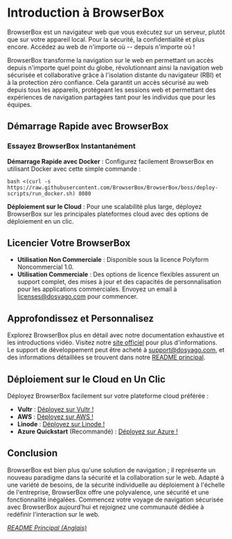 # Introduction à BrowserBox

BrowserBox est un navigateur web que vous exécutez sur un serveur, plutôt que sur votre appareil local. Pour la sécurité, la confidentialité et plus encore. Accédez au web de n'importe où -- depuis n'importe où !

BrowserBox transforme la navigation sur le web en permettant un accès depuis n'importe quel point du globe, révolutionnant ainsi la navigation web sécurisée et collaborative grâce à l'isolation distante du navigateur (RBI) et à la protection zéro confiance. Cela garantit un accès sécurisé au web depuis tous les appareils, protégeant les sessions web et permettant des expériences de navigation partagées tant pour les individus que pour les équipes.

## Démarrage Rapide avec BrowserBox

### Essayez BrowserBox Instantanément

**Démarrage Rapide avec Docker** : Configurez facilement BrowserBox en utilisant Docker avec cette simple commande :

```console
bash <(curl -s https://raw.githubusercontent.com/BrowserBox/BrowserBox/boss/deploy-scripts/run_docker.sh) 8080
```

**Déploiement sur le Cloud** : Pour une scalabilité plus large, déployez BrowserBox sur les principales plateformes cloud avec des options de déploiement en un clic.

## Licencier Votre BrowserBox

- **Utilisation Non Commerciale** : Disponible sous la licence Polyform Noncommercial 1.0.
- **Utilisation Commerciale** : Des options de licence flexibles assurent un support complet, des mises à jour et des capacités de personnalisation pour les applications commerciales. Envoyez un email à licenses@dosyago.com pour commencer.

## Approfondissez et Personnalisez

Explorez BrowserBox plus en détail avec notre documentation exhaustive et les introductions vidéo. Visitez notre [site officiel](https://dosyago.com) pour plus d'informations. Le support de développement peut être acheté à support@dosyago.com, et des informations détaillées se trouvent dans notre [README principal](https://github.com/BrowserBox/BrowserBox).

## Déploiement sur le Cloud en Un Clic

Déployez BrowserBox facilement sur votre plateforme cloud préférée :

- **Vultr** : [Déployez sur Vultr !](https://my.vultr.com/deploy)
- **AWS** : [Déployez sur AWS !](https://aws.amazon.com/cloudformation)
- **Linode** : [Déployez sur Linode !](https://cloud.linode.com/linodes/create)
- **Azure Quickstart** (Recommandé) : [Déployez sur Azure !](https://portal.azure.com/#create/Microsoft.Template)

## Conclusion

BrowserBox est bien plus qu'une solution de navigation ; il représente un nouveau paradigme dans la sécurité et la collaboration sur le web. Adapté à une variété de besoins, de la sécurité individuelle au déploiement à l'échelle de l'entreprise, BrowserBox offre une polyvalence, une sécurité et une fonctionnalité inégalées. Commencez votre voyage de navigation sécurisée avec BrowserBox aujourd'hui et rejoignez une communauté dédiée à redéfinir l'interaction sur le web.

*[README Principal (Anglais)](https://github.com/BrowserBox/BrowserBox)*

